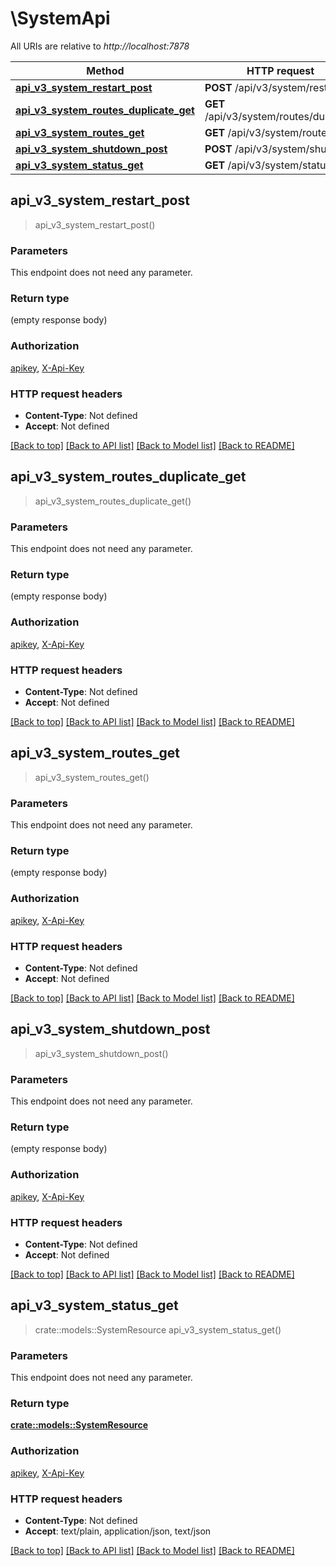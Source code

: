 # \SystemApi

All URIs are relative to *http://localhost:7878*

Method | HTTP request | Description
------------- | ------------- | -------------
[**api_v3_system_restart_post**](SystemApi.md#api_v3_system_restart_post) | **POST** /api/v3/system/restart | 
[**api_v3_system_routes_duplicate_get**](SystemApi.md#api_v3_system_routes_duplicate_get) | **GET** /api/v3/system/routes/duplicate | 
[**api_v3_system_routes_get**](SystemApi.md#api_v3_system_routes_get) | **GET** /api/v3/system/routes | 
[**api_v3_system_shutdown_post**](SystemApi.md#api_v3_system_shutdown_post) | **POST** /api/v3/system/shutdown | 
[**api_v3_system_status_get**](SystemApi.md#api_v3_system_status_get) | **GET** /api/v3/system/status | 



## api_v3_system_restart_post

> api_v3_system_restart_post()


### Parameters

This endpoint does not need any parameter.

### Return type

 (empty response body)

### Authorization

[apikey](../README.md#apikey), [X-Api-Key](../README.md#X-Api-Key)

### HTTP request headers

- **Content-Type**: Not defined
- **Accept**: Not defined

[[Back to top]](#) [[Back to API list]](../README.md#documentation-for-api-endpoints) [[Back to Model list]](../README.md#documentation-for-models) [[Back to README]](../README.md)


## api_v3_system_routes_duplicate_get

> api_v3_system_routes_duplicate_get()


### Parameters

This endpoint does not need any parameter.

### Return type

 (empty response body)

### Authorization

[apikey](../README.md#apikey), [X-Api-Key](../README.md#X-Api-Key)

### HTTP request headers

- **Content-Type**: Not defined
- **Accept**: Not defined

[[Back to top]](#) [[Back to API list]](../README.md#documentation-for-api-endpoints) [[Back to Model list]](../README.md#documentation-for-models) [[Back to README]](../README.md)


## api_v3_system_routes_get

> api_v3_system_routes_get()


### Parameters

This endpoint does not need any parameter.

### Return type

 (empty response body)

### Authorization

[apikey](../README.md#apikey), [X-Api-Key](../README.md#X-Api-Key)

### HTTP request headers

- **Content-Type**: Not defined
- **Accept**: Not defined

[[Back to top]](#) [[Back to API list]](../README.md#documentation-for-api-endpoints) [[Back to Model list]](../README.md#documentation-for-models) [[Back to README]](../README.md)


## api_v3_system_shutdown_post

> api_v3_system_shutdown_post()


### Parameters

This endpoint does not need any parameter.

### Return type

 (empty response body)

### Authorization

[apikey](../README.md#apikey), [X-Api-Key](../README.md#X-Api-Key)

### HTTP request headers

- **Content-Type**: Not defined
- **Accept**: Not defined

[[Back to top]](#) [[Back to API list]](../README.md#documentation-for-api-endpoints) [[Back to Model list]](../README.md#documentation-for-models) [[Back to README]](../README.md)


## api_v3_system_status_get

> crate::models::SystemResource api_v3_system_status_get()


### Parameters

This endpoint does not need any parameter.

### Return type

[**crate::models::SystemResource**](SystemResource.md)

### Authorization

[apikey](../README.md#apikey), [X-Api-Key](../README.md#X-Api-Key)

### HTTP request headers

- **Content-Type**: Not defined
- **Accept**: text/plain, application/json, text/json

[[Back to top]](#) [[Back to API list]](../README.md#documentation-for-api-endpoints) [[Back to Model list]](../README.md#documentation-for-models) [[Back to README]](../README.md)

